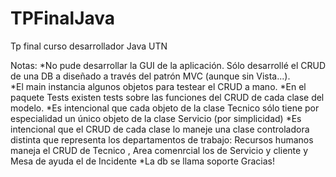 # TPFinalJava
Tp final curso desarrollador Java UTN

Notas:
*No pude desarrollar la GUI de la aplicación. Sólo desarrollé el CRUD de una DB a diseñado a través del patrón MVC (aunque sin Vista...).  
*El main instancia algunos objetos para testear el CRUD a mano. 
*En el paquete Tests existen tests sobre las funciones del CRUD de cada clase del modelo.
*Es intencional que cada objeto de la clase Tecnico sólo tiene por especialidad un único objeto de la clase Servicio (por simplicidad)
*Es intencional que el CRUD de cada clase lo maneje una clase controladora distinta que representa los departamentos de trabajo: Recursos humanos maneja el CRUD de Tecnico , Area comenrcial  los de Servicio y cliente y Mesa de ayuda el de Incidente 
*La db se llama soporte
Gracias!
